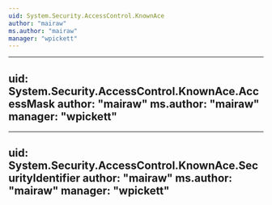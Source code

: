 ```yaml
---
uid: System.Security.AccessControl.KnownAce
author: "mairaw"
ms.author: "mairaw"
manager: "wpickett"
---
```


---
uid: System.Security.AccessControl.KnownAce.AccessMask
author: "mairaw"
ms.author: "mairaw"
manager: "wpickett"
---

---
uid: System.Security.AccessControl.KnownAce.SecurityIdentifier
author: "mairaw"
ms.author: "mairaw"
manager: "wpickett"
---
